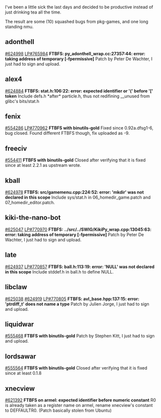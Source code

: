 <html><body><p>I've been a little sick the last days and decided to be productive instead of just drinking tea all the time.

The result are some (10) squashed bugs from pkg-games, and one long standing nmu.

</p><h2>adonthell</h2>
<a href="http://bugs.debian.org/624998">#624998</a> <a href="http://pad.lv/765984">LP#765984</a>
<strong>FTBFS: py_adonthell_wrap.cc:27357:44: error: taking address of temporary [-fpermissive]</strong>
Patch by Peter De Wachter, I just had to sign and upload.

<h2>alex4</h2>
<a href="http://bugs.debian.org/624884">#624884</a>
<strong>FTBFS: stat.h:106:22: error: expected identifier or '(' before '[' token</strong>
Include defs.h *after* particle.h, thus not redifining __unused from glibc's bits/stat.h

<h2>fenix</h2>
<a href="http://bugs.debian.org/554286">#554286</a> <a href="http://pad.lv/770962">LP#770962</a>
<strong>FTBFS with binutils-gold</strong>
Fixed since 0.92a.dfsg1-6, bug closed. Found different FTBFS though, fix uploaded as -9.

<h2>freeciv</h2>
<a href="http://bugs.debian.org/554411">#554411</a>
<strong>FTBFS with binutils-gold</strong>
Closed after verifying that it is fixed since at least 2.2.1 as upstream wrote.

<h2>kball</h2>
<a href="http://bugs.debian.org/624978">#624978</a>
<strong>FTBFS: src/gamemenu.cpp:224:52: error: 'mkdir' was not declared in this scope</strong>
Include sys/stat.h in 06_homedir_game.patch and 07_homedir_editor.patch.

<h2>kiki-the-nano-bot</h2>
<a href="http://bugs.debian.org/625047">#625047</a> <a href="http://pad.lv/770970">LP#770970</a>
<strong>FTBFS: ../src/../SWIG/KikiPy_wrap.cpp:13045:63: error: taking address of temporary [-fpermissive]</strong>
Patch by Peter De Wachter, I just had to sign and upload.

<h2>late</h2>
<a href="http://bugs.debian.org/624937">#624937</a> <a href="http://pad.lv/770857">LP#770857</a>
<strong>FTBFS: ball.h:113:19: error: 'NULL' was not declared in this scope</strong>
Include stddef.h in ball.h to define NULL.

<h2>libclaw</h2>
<a href="http://bugs.debian.org/625038">#625038</a> <a href="http://bugs.debian.org/624919">#624919</a> <a href="http://pad.lv/770805">LP#770805</a>
<strong>FTBFS: avl_base.hpp:137:15: error: 'ptrdiff_t' does not name a type</strong>
Patch by Julien Jorge, I just had to sign and upload.

<h2>liquidwar</h2>
<a href="http://bugs.debian.org/555468">#555468</a>
<strong>FTBFS with binutils-gold</strong>
Patch by Stephen Kitt, I just had to sign and upload.

<h2>lordsawar</h2>
<a href="http://bugs.debian.org/555564">#555564</a>
<strong>FTBFS with binutils-gold</strong>
Closed after verifying that it is fixed since at least 0.1.8

<h2>xnecview</h2>
<a href="http://bugs.debian.org/621392">#621392</a>
<strong>FTBFS on armel: expected identifier before numeric constant</strong>
R0 is already taken as a register name on armel, rename xnecview's constant to DEFFAULTR0. (Patch basically stolen from Ubuntu)</body></html>
